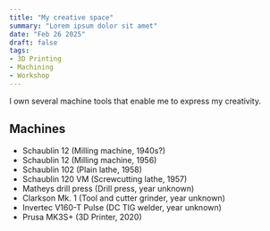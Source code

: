 ```yaml
---
title: "My creative space"
summary: "Lorem ipsum dolor sit amet"
date: "Feb 26 2025"
draft: false
tags:
- 3D Printing
- Machining
- Workshop
---
```


I own several machine tools that enable me to express my creativity.

## Machines
- Schaublin 12 (Milling machine, 1940s?)
- Schaublin 12 (Milling machine, 1956)
- Schaublin 102 (Plain lathe, 1958)
- Schaublin 120 VM (Screwcutting lathe, 1957)
- Matheys drill press (Drill press, year unknown)
- Clarkson Mk. 1 (Tool and cutter grinder, year unknown)
- Invertec V160-T Pulse (DC TIG welder, year unknown)
- Prusa MK3S+ (3D Printer, 2020)
